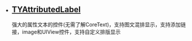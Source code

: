 

* ## [TYAttributedLabel](https://github.com/12207480/TYAttributedLabel)
  强大的属性文本的控件(无需了解CoreText)，支持图文混排显示，支持添加链接，image和UIView控件，支持自定义排版显示
